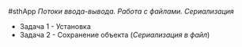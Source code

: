 #sthApp
_Потоки ввода-вывода. Работа с файлами. Сериализация_ 
* Задача 1 - Установка
* Задача 2 - Сохранение объекта (_Сериализация в файл_)